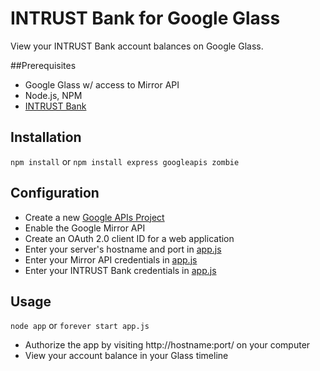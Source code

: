 # INTRUST Bank for Google Glass

View your INTRUST Bank account balances on Google Glass.

##Prerequisites

* Google Glass w/ access to Mirror API
* Node.js, NPM
* [INTRUST Bank](https://www.intrustbank.com/)

## Installation

`npm install` or `npm install express googleapis zombie`

## Configuration

* Create a new [Google APIs Project](https://code.google.com/apis/console)
* Enable the Google Mirror API
* Create an OAuth 2.0 client ID for a web application
* Enter your server's hostname and port in [app.js](https://github.com/chadsmith/glass-intrust/blob/master/app.js#L7-10)
* Enter your Mirror API credentials in [app.js](https://github.com/chadsmith/glass-intrust/blob/master/app.js#L11-14)
* Enter your INTRUST Bank credentials in [app.js](https://github.com/chadsmith/glass-intrust/blob/master/app.js#L15-18)

## Usage

`node app` or `forever start app.js`

* Authorize the app by visiting http://hostname:port/ on your computer
* View your account balance in your Glass timeline
